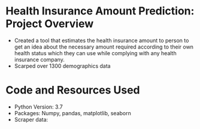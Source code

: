 # Health Insurance Amount Prediction: Project Overview
- Created a tool that estimates the health insurance amount to person to get an idea about the necessary amount required according to their own health status which they can use while complying with any health insurance company.
- Scarped over 1300 demographics data

# Code and Resources Used
- Python Version: 3.7
- Packages: Numpy, pandas, matplotlib, seaborn
- Scraper data: 
